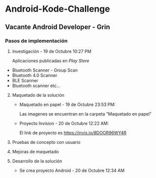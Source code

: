 # Android-Kode-Challenge
## Vacante Android Developer - Grin

### Pasos de implementación

1) Investigación - 19 de Octubre 10:27 PM

    Aplicaciones publicadas en _Play Store_
*   Bluetooth Scanner - Group Scan
*   Bluetooth 4.0 Scanner
*   BLE Scanner
*   Bluetooth scanner
etc...

2) Maquetado de la solución
    - Maquetado en papel - 19 de Octubre 23:53 PM: 
    
        Las imagenes se encuentran en la carpeta "Maquetado en papel"
    - Proyecto Invision - 20 de Octubre 12:22 AM: 
    
        El link de proyecto es https://invis.io/8DOOR96WY4R

3) Pruebas de concepto con usuario

4) Mejoras de maquetado

5) Desarrollo de la solución
    - Se crea proyecto Android - 20 de Octubre 12:34 AM
